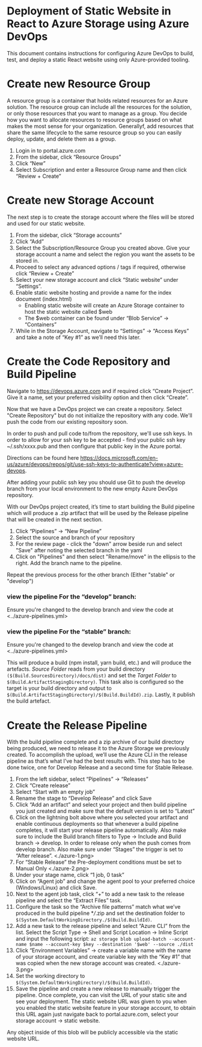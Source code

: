 # Deployment of Static Website in React to Azure Storage using Azure DevOps

This document contains instructions for configuring Azure DevOps to build, test,
and deploy a static React website using only Azure-provided tooling.

# Create new Resource Group

A resource group is a container that holds related resources for an Azure
solution. The resource group can include all the resources for the solution, or
only those resources that you want to manage as a group. You decide how you want
to allocate resources to resource groups based on what makes the most sense for
your organization. Generallyf, add resources that share the same lifecycle to
the same resource group so you can easily deploy, update, and delete them as a
group.

1. Login in to portal.azure.com
2. From the sidebar, click “Resource Groups”
3. Click “New”
4. Select Subscription and enter a Resource Group name and then click “Review + Create”

# Create new Storage Account

The next step is to create the storage account where the files will be stored
and used for our static website.

1.  From the sidebar, click “Storage accounts”
2.  Click “Add”
3.  Select the Subscription/Resource Group you created above. Give your storage
    account a name and select the region you want the assets to be stored in.
4.  Proceed to select any advanced options / tags if required, otherwise click
    “Review + Create”
5.  Select your new storage account and click “Static website” under “Settings”.
6.  Enable static website hosting and provide a name for the index document
    (index.html)
    - Enabling static website will create an Azure Storage container to host the
      static website called \$web
    - The \$web container can be found under “Blob Service” → “Containers”
7.  While in the Storage Account, navigate to “Settings” → “Access Keys” and
    take a note of “Key #1” as we’ll need this later.

# Create the Code Repository and Build Pipeline

Navigate to https://devops.azure.com and if required click “Create Project”.
Give it a name, set your preferred visibility option and then click “Create”.

Now that we have a DevOps project we can create a repository. Select "Create
Repository" but do not initialize the repository with any code. We'll push the
code from our existing repository soon.

In order to push and pull code to/from the repository, we'll use ssh keys. In
order to allow for your ssh key to be accepted - find your public ssh key
~/.ssh/xxxx.pub and then configure that public key in the Azure portal.

Directions can be found here
<https://docs.microsoft.com/en-us/azure/devops/repos/git/use-ssh-keys-to-authenticate?view=azure-devops>.

After adding your public ssh key you should use Git to push the develop branch
from your local environment to the new empty Azure DevOps repository.

With our DevOps project created, it’s time to start building the Build pipeline
which will produce a .zip artifact that will be used by the Release pipeline
that will be created in the next section.

1. Click “Pipelines” → “New Pipeline”
2. Select the source and branch of your repository
3. For the review page - click the "down" arrow beside run and select "Save"
   after noting the selected branch in the yaml
4. Click on "Pipelines" and then select "Rename/move" in the ellipsis to the
   right. Add the branch name to the pipeline.
   
Repeat the previous process for the other branch (Either "stable" or "develop")

### view the pipeline For the “develop” branch:

Ensure you're changed to the develop branch and view the code at <../azure-pipelines.yml>

### view the pipeline For the “stable” branch:

Ensure you're changed to the develop branch and view the code at <../azure-pipelines.yml>

This will produce a build (npm install, yarn build, etc.) and will produce the
artefacts. _Source Folder_ reads from your build directory
`($(Build.SourcesDirectory)/docs/dist)` and set the _Target Folder_ to
`$(Build.ArtifactStagingDirectory)`. This task also is configured so the target
is your build directory and output to
`$(Build.ArtifactStagingDirectory)/$(Build.BuildId).zip`. Lastly, it publish the
build artefact.

# Create the Release Pipeline

With the build pipeline complete and a zip archive of our build directory being
produced, we need to release it to the Azure Storage we previously created. To
accomplish the upload, we’ll use the Azure CLI in the release pipeline as that’s
what I’ve had the best results with. This step has to be done twice, one for
Develop Release and a second time for Stable Release.

1. From the left sidebar, select “Pipelines” → “Releases”
2. Click “Create release”
3. Select “Start with an empty job”
4. Rename the stage to “Develop Release” and click Save
5. Click “Add an artifact” and select your project and then build pipeline you
   just created and make sure that the default version is set to “Latest”
6. Click on the lightning bolt above where you selected your artifact and enable
   continuous deployments so that whenever a build pipeline completes, it will
   start your release pipeline automatically. Also make sure to include the
   Build branch filters to Type → Include and Build branch → develop. In order
   to release only when the push comes from develop branch. Also make sure under
   “Stages” the trigger is set to “After release”.
   <./azure-1.png>
7. For “Stable Release” the Pre-deployment conditions must be set to Manual Only
   <./azure-2.png>
8. Under your stage name, click “1 job, 0 task”
9. Click on “Agent job” and change the agent pool to your preferred choice
   (Windows/Linux) and click Save.
10. Next to the agent job task, click “+” to add a new task to the release
    pipeline and select the “Extract Files” task.
11. Configure the task so the “Archive file patterns” match what we’ve produced
    in the build pipeline \*_/_.zip and set the destination folder to
    `$(System.DefaultWorkingDirectory./$(Build.BuildId)`.
12. Add a new task to the release pipeline and select “Azure CLI” from the list.
    Select the Script Type → Shell and Script Location → Inline Script and input the
    following script: `az storage blob upload-batch --account-name $name --account-key $key --destination '$web' --source ./dist`
13. Click “Environment Variables” → create a variable name with the name of your
    storage account, and create variable key with the “Key #1” that was copied
    when the new storage account was created.
    <./azure-3.png>
14. Set the working directory to
    `$(System.DefaultWorkingDirectory)/$(Build.BuildId)`.
15. Save the pipeline and create a new release to manually trigger the pipeline.
    Once complete, you can visit the URL of your static site and see your
    deployment. The static website URL was given to you when you enabled the
    static website feature in your storage account, to obtain this URL again
    just navigate back to portal.azure.com, select your storage account → static
    website.

Any object inside of this blob will be publicly accessible via the static website URL.
